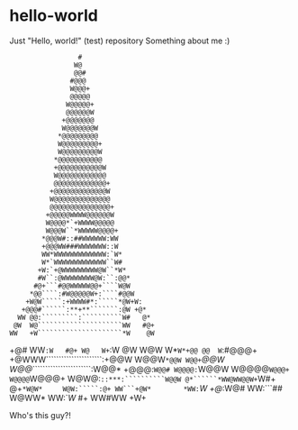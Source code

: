 # hello-world
Just "Hello, world!" (test) repository
Something about me :)

                     #
                    W@
                    @@#
                   #@@@
                   W@@@+
                   @@@@@
                  W@@@@@+
                  @@@@@@W
                 +@@@@@@@
                 W@@@@@@@W
                *@@@@@@@@@
                W@@@@@@@@@+
                W@@@@@@@@@W
               *@@@@@@@@@@@
               +@@@@@@@@@@@W
               W@@@@@@@@@@@@
               @@@@@@@@@@@@@+
              +@@@@@@@@@@@@@W
              W@@@@@@@@@@@@@@
              @@@@@@@@@@@@@@@+
             +@@@@@WWWW@@@@@@W
             W@@@@*`+WWWW@@@@@
             W@@@W``*WWWWW@@@@+
            *@@@W#::##WWWWWW:WW
            +@@@WW###WWWWWWW::W
            WW*WWWWWWWWWWWWW:`W*
            W*`WWWWWWWWWWWWW``W#
           +W:`+@WWWWWWWWW@W``*W*
           #W``:@WWWWWWWW@W:``:@@*
          #@+```#@@WWWWW@@+````W@W
         *@@````:#W@@@@@W+:````#@@W
        +W@W`````:+WWWW#*:`````*@W+W:
       +@@@#``````:**+**```````:@W +@*
      WW @@:`````````:``````````W#   @*
     @W  W@`````````````````````WW   #@+
    WW   +W`````````````````````*W    @W
   +@#   WW`````````````````````:W   #@+
    W@   W+`````````````````````:W   @W
    W@W  W*``````````````````````W*+@@
     @@  W``````````````````````:#@@@+
     +@WWW``````````````````````:+@@W
      W@@W```````````````````````*@@W
      W@@+```````````````````````*@@W
      W@@*```````````````````````:W@@*
     +@@@:````````````````````````W@@#
    W@@@@:````````````````````````W@@W
    W@@@@`````````````````````````W@@@+
    W@@@@`````````````````````````W@@@+
     W@W@:````````::***:``````````W@@W
        @*``````*WW@WW@@W+````````W#+
        @+````*W@W*     W@W:`````:@+
        WW```+@W*        *WW:````*W
        +@*:W@#            WW:```##
         W@WW*              WW:`*W*
          #+                 WW#WW
                              +W+
                              
Who's this guy?!

